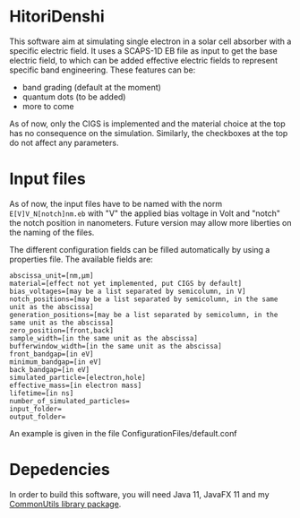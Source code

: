 # HitoriDenshi

This software aim at simulating single electron in a solar cell absorber with a specific electric field. It uses a SCAPS-1D EB file as input to get the base electric field, to which can be added effective electric fields to represent specific band engineering. These features can be:
- band grading (default at the moment)
- quantum dots (to be added)
- more to come

As of now, only the CIGS is implemented and the material choice at the top has no consequence on the simulation. Similarly, the checkboxes at the top do not affect any parameters.

# Input files

As of now, the input files have to be named with the norm `E[V]V_N[notch]nm.eb` with "V" the applied bias voltage in Volt and "notch" the notch position in nanometers. Future version may allow more liberties on the naming of the files.

The different configuration fields can be filled automatically by using a properties file. The available fields are:
```properties
abscissa_unit=[nm,μm]
material=[effect not yet implemented, put CIGS by default]
bias_voltages=[may be a list separated by semicolumn, in V]
notch_positions=[may be a list separated by semicolumn, in the same unit as the abscissa]
generation_positions=[may be a list separated by semicolumn, in the same unit as the abscissa]
zero_position=[front,back]
sample_width=[in the same unit as the abscissa]
bufferwindow_width=[in the same unit as the abscissa]
front_bandgap=[in eV]
minimum_bandgap=[in eV]
back_bandgap=[in eV]
simulated_particle=[electron,hole]
effective_mass=[in electron mass]
lifetime=[in ns]
number_of_simulated_particles=
input_folder=
output_folder=
```

An example is given in the file ConfigurationFiles/default.conf

# Depedencies

In order to build this software, you will need Java 11, JavaFX 11 and my [CommonUtils library package](https://github.com/audreyazura/CommonUtils).
